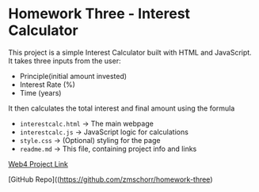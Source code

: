 # Homework Three - Interest Calculator

This project is a simple Interest Calculator built with HTML and JavaScript.  
It takes three inputs from the user:
- Principle(initial amount invested)
- Interest Rate (%)
- Time (years)

It then calculates the total interest and final amount using the formula

  
- `interestcalc.html` → The main webpage
- `interestcalc.js` → JavaScript logic for calculations
- `style.css` → (Optional) styling for the page
- `readme.md` → This file, containing project info and links




[Web4 Project Link](http://127.0.0.1:5500/homework-three/interestcalc.html)



 
[GitHub Repo]((https://github.com/zmschorr/homework-three)



